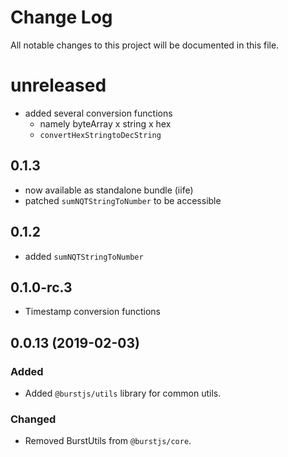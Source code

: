 # Change Log
All notable changes to this project will be documented in this file.

# unreleased
- added several conversion functions
    - namely byteArray x string x hex
    - `convertHexStringtoDecString`

## 0.1.3
- now available as standalone bundle (iife)
- patched `sumNQTStringToNumber` to be accessible

## 0.1.2
- added `sumNQTStringToNumber`

## 0.1.0-rc.3
- Timestamp conversion functions

## 0.0.13 (2019-02-03)
### Added
- Added `@burstjs/utils` library for common utils.

### Changed
- Removed BurstUtils from `@burstjs/core`.
